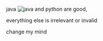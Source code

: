 java ![java](https://cdn-icons-png.flaticon.com/512/226/226777.png) and python are good,

everything else is irrelevant or invalid

change my mind

